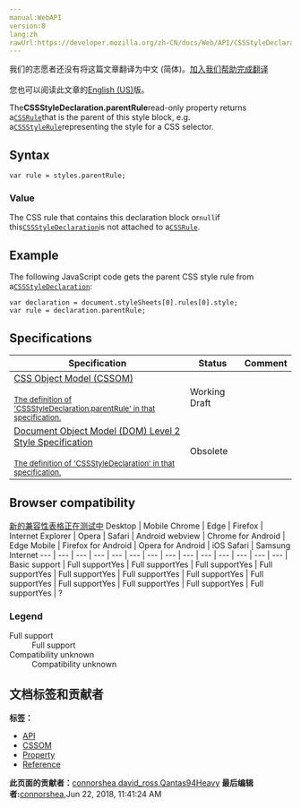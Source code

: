 ```yaml
---
manual:WebAPI
version:0
lang:zh
rawUrl:https://developer.mozilla.org/zh-CN/docs/Web/API/CSSStyleDeclaration/parentRule
---
```




<bdi>我们的志愿者还没有将这篇文章翻译为<bdi>中文 (简体)</bdi>。[加入我们帮助完成翻译](%23475 "")<br></br>您也可以阅读此文章的[English (US)](%14294 "")版。</bdi>






The**CSSStyleDeclaration.parentRule**read-only property returns a[`CSSRule`](%4433 "The CSSRule interface represents a single CSS rule. There are several types of rules, listed in the Type constants section below.")that is the parent of this style block, e.g. a[`CSSStyleRule`](%14297 "CSSStyleRule represents a single CSS style rule. It implements the CSSRule interface with a type value of 1 (CSSRule.STYLE_RULE).")representing the style for a CSS selector.


## Syntax<a name="Syntax"></a>

```
var rule = styles.parentRule;
```

### Value<a name="Value"></a>


The CSS rule that contains this declaration block or`null`if this[`CSSStyleDeclaration`](%4486 "CSSStyleDeclaration represents a collection of CSS property-value pairs. It is used in a few APIs:")is not attached to a[`CSSRule`](%4433 "The CSSRule interface represents a single CSS rule. There are several types of rules, listed in the Type constants section below.").


## Example<a name="Example"></a>


The following JavaScript code gets the parent CSS style rule from a[`CSSStyleDeclaration`](%4486 "CSSStyleDeclaration represents a collection of CSS property-value pairs. It is used in a few APIs:"):


```
var declaration = document.styleSheets[0].rules[0].style;
var rule = declaration.parentRule;
```

## Specifications<a name="Specifications"></a>
Specification | Status | Comment 
 ---  |  ---  |  ---  | 
[CSS Object Model (CSSOM)<br></br><small>The definition of &#39;CSSStyleDeclaration.parentRule&#39; in that specification.</small>](%23476 "") | Working Draft |  
[Document Object Model (DOM) Level 2 Style Specification<br></br><small>The definition of &#39;CSSStyleDeclaration&#39; in that specification.</small>](%23473 "") | Obsolete |  


## Browser compatibility<a name="Browser_compatibility"></a>
[新的兼容性表格正在测试中<i></i>](%3360 "")
<abbr>Desktop<i></i></abbr> | <abbr>Mobile<i></i></abbr> 
<abbr>Chrome<i></i></abbr> | <abbr>Edge<i></i></abbr> | <abbr>Firefox<i></i></abbr> | <abbr>Internet Explorer<i></i></abbr> | <abbr>Opera<i></i></abbr> | <abbr>Safari<i></i></abbr> | <abbr>Android webview<i></i></abbr> | <abbr>Chrome for Android<i></i></abbr> | <abbr>Edge Mobile<i></i></abbr> | <abbr>Firefox for Android<i></i></abbr> | <abbr>Opera for Android<i></i></abbr> | <abbr>iOS Safari<i></i></abbr> | <abbr>Samsung Internet<i></i></abbr> 
 ---  |  ---  |  ---  |  ---  |  ---  |  ---  |  ---  |  ---  |  ---  |  ---  |  ---  |  ---  |  ---  |  ---  | 
Basic support | <abbr>Full support</abbr>Yes | <abbr>Full support</abbr>Yes | <abbr>Full support</abbr>Yes | <abbr>Full support</abbr>Yes | <abbr>Full support</abbr>Yes | <abbr>Full support</abbr>Yes | <abbr>Full support</abbr>Yes | <abbr>Full support</abbr>Yes | <abbr>Full support</abbr>Yes | <abbr>Full support</abbr>Yes | <abbr>Full support</abbr>Yes | <abbr>Full support</abbr>Yes | <abbr>?</abbr> 


### Legend<a name="Legend"></a>
<dl><dt id=''><abbr>Full support</abbr></dt><dd>Full support</dd><dt id=''><abbr>Compatibility unknown</abbr></dt><dd>Compatibility unknown</dd></dl>



## 文档标签和贡献者
**标签：**
* [API](%50 "")
* [CSSOM](%4437 "")
* [Property](%14490 "")
* [Reference](%3381 "")

**此页面的贡献者：**[connorshea](%5516 ""),[david_ross](%3412 ""),[Qantas94Heavy](%23477 "")
**最后编辑者:**[connorshea](%5516 ""),<time>Jun 22, 2018, 11:41:24 AM</time>


